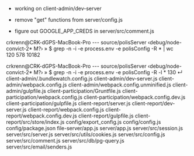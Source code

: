 * working on client-admin/dev-server

* remove "get" functions from server/config.js

* figure out GOOGLE_APP_CREDS in server/src/comment.js

crkrenn@CRK-dGPS-MacBook-Pro --- source/polisServer ‹debug/node-convict-2* M?› » 
$ grep -n -i -e process.env -e polisConfig -R * | wc  
     120     578   10182

crkrenn@CRK-dGPS-MacBook-Pro --- source/polisServer ‹debug/node-convict-2* M?› » 
$ grep -n -i -e process.env -e polisConfig -R -l *                                                                   130 ↵
client-admin/.bundlewatch.config.js
client-admin/dev-server.js
client-admin/webpack.config.js
client-admin/webpack.config.unminified.js
client-admin/gulpfile.js
client-participation/Gruntfile.js
client-participation/webpack.config.js
client-participation/webpack.config.dev.js
client-participation/gulpfile.js
client-report/server.js
client-report/dev-server.js
client-report/webpack.config.js
client-report/webpack.config.dev.js
client-report/gulpfile.js
client-report/src/store/index.js
config/export_config.js
config/config.js
config/package.json
file-server/app.js
server/app.js
server/src/session.js
server/src/server.js
server/src/utils/cookies.js
server/src/config.js
server/src/comment.js
server/src/db/pg-query.js
server/src/email/senders.js
